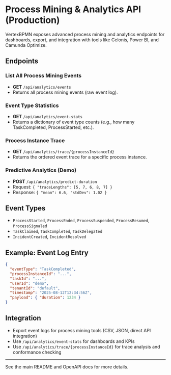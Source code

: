 
# Process Mining & Analytics API (Production)

VertexBPMN exposes advanced process mining and analytics endpoints for dashboards, export, and integration with tools like Celonis, Power BI, and Camunda Optimize.

## Endpoints

### List All Process Mining Events
- **GET** `/api/analytics/events`
- Returns all process mining events (raw event log).

### Event Type Statistics
- **GET** `/api/analytics/event-stats`
- Returns a dictionary of event type counts (e.g., how many TaskCompleted, ProcessStarted, etc.).

### Process Instance Trace
- **GET** `/api/analytics/trace/{processInstanceId}`
- Returns the ordered event trace for a specific process instance.

### Predictive Analytics (Demo)
- **POST** `/api/analytics/predict-duration`
- Request: `{ "traceLengths": [5, 7, 6, 8, 7] }`
- Response: `{ "mean": 6.6, "stdDev": 1.02 }`

## Event Types
- `ProcessStarted`, `ProcessEnded`, `ProcessSuspended`, `ProcessResumed`, `ProcessSignaled`
- `TaskClaimed`, `TaskCompleted`, `TaskDelegated`
- `IncidentCreated`, `IncidentResolved`

## Example: Event Log Entry
```json
{
  "eventType": "TaskCompleted",
  "processInstanceId": "...",
  "taskId": "...",
  "userId": "demo",
  "tenantId": "default",
  "timestamp": "2025-08-12T12:34:56Z",
  "payload": { "duration": 1234 }
}
```

## Integration
- Export event logs for process mining tools (CSV, JSON, direct API integration)
- Use `/api/analytics/event-stats` for dashboards and KPIs
- Use `/api/analytics/trace/{processInstanceId}` for trace analysis and conformance checking

---
See the main README and OpenAPI docs for more details.
